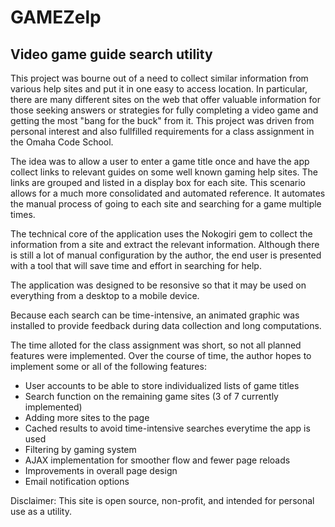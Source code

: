 # GAMEZelp 
## Video game guide search utility

This project was bourne out of a need to collect similar information from various help sites and put it in one easy to access location.  In particular, there are many different sites on the web that offer valuable information for those seeking answers or strategies for fully completing a video game and getting the most "bang for the buck" from it.  This project was driven from personal interest and also fullfilled requirements for a class assignment in the Omaha Code School.

The idea was to allow a user to enter a game title once and have the app collect links to relevant guides on some well known gaming help sites.  The links are grouped and listed in a display box for each site.  This scenario allows for a much more consolidated and automated reference. It automates the manual process of going to each site and searching for a game multiple times.

The technical core of the application uses the Nokogiri gem to collect the information from a site and extract the relevant information.  Although there is still a lot of manual configuration by the author, the end user is presented with a tool that will save time and effort in searching for help.

The application was designed to be resonsive so that it may be used on everything from a desktop to a mobile device.

Because each search can be time-intensive, an animated graphic was installed to provide feedback during data collection and long computations.

The time alloted for the class assignment was short, so not all planned features were implemented.  Over the course of time, the author hopes to implement some or all of the following features:
- User accounts to be able to store individualized lists of game titles
- Search function on the remaining game sites (3 of 7 currently implemented)
- Adding more sites to the page 
- Cached results to avoid time-intensive searches everytime the app is used
- Filtering by gaming system
- AJAX implementation for smoother flow and fewer page reloads
- Improvements in overall page design
- Email notification options

Disclaimer: This site is open source, non-profit, and intended for personal use as a utility. 
